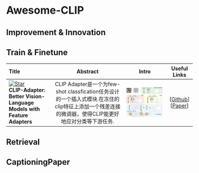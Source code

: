# Awesome-CLIP


## Improvement & Innovation





## Train & Finetune

| Title | Abstract | Intro | Useful Links |
|:----| :---:| :----: | :---:|
| [![Star](https://img.shields.io/github/stars/gaopengcuhk/CLIP-Adapter.svg?style=social&label=Star)](https://github.com/gaopengcuhk/CLIP-Adapter) <br> **CLIP-Adapter: Better Vision-Language Models with Feature Adapters** | CLIP Adapter是一个为few-shot classfication任务设计的一个插入式模块.在冻住的clip特征上添加一个残差连接的微调器，使得CLIP能更好地应对分类等下游任务.|<img src="./images/CLIP-Adapter.jpg"  width="720px"/>| [[Github](https://github.com/gaopengcuhk/CLIP-Adapter)] <br> [[Paper](https://arxiv.org/pdf/2110.04544)] |

## Retrieval

## CaptioningPaper

##


